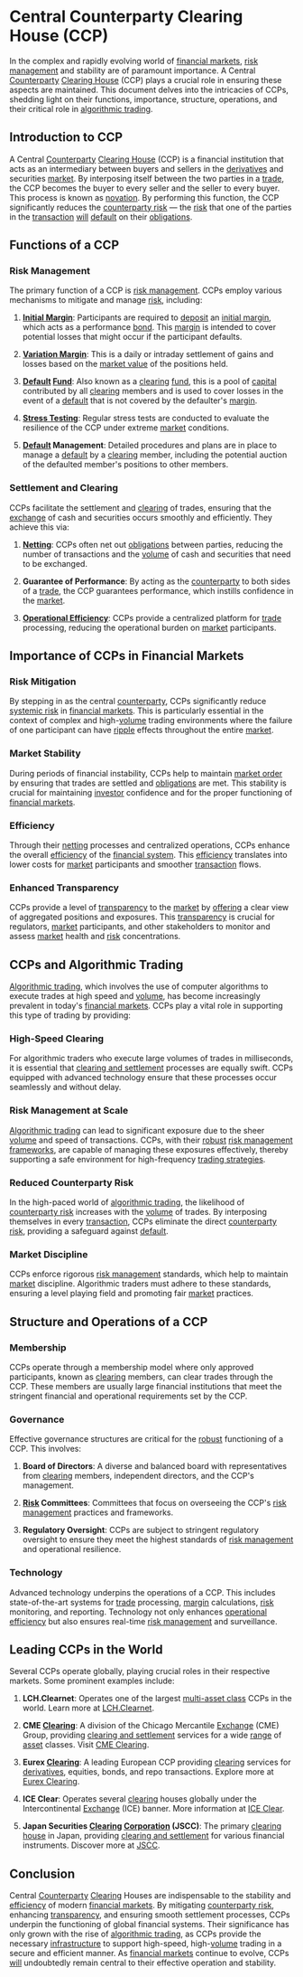 # Central Counterparty Clearing House (CCP)

In the complex and rapidly evolving world of [financial markets](../f/financial_market.md), [risk management](../r/risk_management.md) and stability are of paramount importance. A Central [Counterparty](../c/counterparty.md) [Clearing House](../c/clearing_house.md) (CCP) plays a crucial role in ensuring these aspects are maintained. This document delves into the intricacies of CCPs, shedding light on their functions, importance, structure, operations, and their critical role in [algorithmic trading](../a/accountability.md).

## Introduction to CCP

A Central [Counterparty](../c/counterparty.md) [Clearing House](../c/clearing_house.md) (CCP) is a financial institution that acts as an intermediary between buyers and sellers in the [derivatives](../d/derivatives.md) and securities [market](../m/market.md). By interposing itself between the two parties in a [trade](../t/trade.md), the CCP becomes the buyer to every seller and the seller to every buyer. This process is known as [novation](../n/novation_in_trading.md). By performing this function, the CCP significantly reduces the [counterparty risk](../c/counterparty_risk.md) — the [risk](../r/risk.md) that one of the parties in the [transaction](../t/transaction.md) [will](../w/will.md) [default](../d/default.md) on their [obligations](../o/obligation.md).

## Functions of a CCP

### Risk Management

The primary function of a CCP is [risk management](../r/risk_management.md). CCPs employ various mechanisms to mitigate and manage [risk](../r/risk.md), including:

1. **[Initial Margin](../i/initial_margin.md)**: Participants are required to [deposit](../d/deposit.md) an [initial margin](../i/initial_margin.md), which acts as a performance [bond](../b/bond.md). This [margin](../m/margin.md) is intended to cover potential losses that might occur if the participant defaults.
   
2. **[Variation Margin](../v/variation_margin.md)**: This is a daily or intraday settlement of gains and losses based on the [market value](../m/market_value.md) of the positions held.

3. **[Default](../d/default.md) [Fund](../f/fund.md)**: Also known as a [clearing](../c/clearing.md) [fund](../f/fund.md), this is a pool of [capital](../c/capital.md) contributed by all [clearing](../c/clearing.md) members and is used to cover losses in the event of a [default](../d/default.md) that is not covered by the defaulter's [margin](../m/margin.md).

4. **[Stress Testing](../s/stress_testing.md)**: Regular stress tests are conducted to evaluate the resilience of the CCP under extreme [market](../m/market.md) conditions.

5. **[Default](../d/default.md) Management**: Detailed procedures and plans are in place to manage a [default](../d/default.md) by a [clearing](../c/clearing.md) member, including the potential auction of the defaulted member's positions to other members.

### Settlement and Clearing

CCPs facilitate the settlement and [clearing](../c/clearing.md) of trades, ensuring that the [exchange](../e/exchange.md) of cash and securities occurs smoothly and efficiently. They achieve this via:

1. **[Netting](../n/netting.md)**: CCPs often net out [obligations](../o/obligation.md) between parties, reducing the number of transactions and the [volume](../v/volume.md) of cash and securities that need to be exchanged.
   
2. **Guarantee of Performance**: By acting as the [counterparty](../c/counterparty.md) to both sides of a [trade](../t/trade.md), the CCP guarantees performance, which instills confidence in the [market](../m/market.md).

3. **[Operational Efficiency](../o/operational_efficiency_in_trading.md)**: CCPs provide a centralized platform for [trade](../t/trade.md) processing, reducing the operational burden on [market](../m/market.md) participants.

## Importance of CCPs in Financial Markets

### Risk Mitigation

By stepping in as the central [counterparty](../c/counterparty.md), CCPs significantly reduce [systemic risk](../s/systemic_risk.md) in [financial markets](../f/financial_market.md). This is particularly essential in the context of complex and high-[volume](../v/volume.md) trading environments where the failure of one participant can have [ripple](../r/ripple.md) effects throughout the entire [market](../m/market.md).

### Market Stability

During periods of financial instability, CCPs help to maintain [market order](../m/market_order.md) by ensuring that trades are settled and [obligations](../o/obligation.md) are met. This stability is crucial for maintaining [investor](../i/investor.md) confidence and for the proper functioning of [financial markets](../f/financial_market.md).

### Efficiency

Through their [netting](../n/netting.md) processes and centralized operations, CCPs enhance the overall [efficiency](../e/efficiency.md) of the [financial system](../f/financial_system.md). This [efficiency](../e/efficiency.md) translates into lower costs for [market](../m/market.md) participants and smoother [transaction](../t/transaction.md) flows.

### Enhanced Transparency

CCPs provide a level of [transparency](../t/transparency.md) to the [market](../m/market.md) by [offering](../o/offering.md) a clear view of aggregated positions and exposures. This [transparency](../t/transparency.md) is crucial for regulators, [market](../m/market.md) participants, and other stakeholders to monitor and assess [market](../m/market.md) health and [risk](../r/risk.md) concentrations.

## CCPs and Algorithmic Trading

[Algorithmic trading](../a/accountability.md), which involves the use of computer algorithms to execute trades at high speed and [volume](../v/volume.md), has become increasingly prevalent in today's [financial markets](../f/financial_market.md). CCPs play a vital role in supporting this type of trading by providing:

### High-Speed Clearing

For algorithmic traders who execute large volumes of trades in milliseconds, it is essential that [clearing and settlement](../c/clearing_and_settlement.md) processes are equally swift. CCPs equipped with advanced technology ensure that these processes occur seamlessly and without delay.

### Risk Management at Scale

[Algorithmic trading](../a/accountability.md) can lead to significant exposure due to the sheer [volume](../v/volume.md) and speed of transactions. CCPs, with their [robust](../r/robust.md) [risk management frameworks](../r/risk_management_frameworks.md), are capable of managing these exposures effectively, thereby supporting a safe environment for high-frequency [trading strategies](../t/trading_strategies.md).

### Reduced Counterparty Risk

In the high-paced world of [algorithmic trading](../a/accountability.md), the likelihood of [counterparty risk](../c/counterparty_risk.md) increases with the [volume](../v/volume.md) of trades. By interposing themselves in every [transaction](../t/transaction.md), CCPs eliminate the direct [counterparty risk](../c/counterparty_risk.md), providing a safeguard against [default](../d/default.md).

### Market Discipline

CCPs enforce rigorous [risk management](../r/risk_management.md) standards, which help to maintain [market](../m/market.md) discipline. Algorithmic traders must adhere to these standards, ensuring a level playing field and promoting fair [market](../m/market.md) practices.

## Structure and Operations of a CCP

### Membership

CCPs operate through a membership model where only approved participants, known as [clearing](../c/clearing.md) members, can clear trades through the CCP. These members are usually large financial institutions that meet the stringent financial and operational requirements set by the CCP.

### Governance

Effective governance structures are critical for the [robust](../r/robust.md) functioning of a CCP. This involves:

1. **Board of Directors**: A diverse and balanced board with representatives from [clearing](../c/clearing.md) members, independent directors, and the CCP's management.

2. **[Risk](../r/risk.md) Committees**: Committees that focus on overseeing the CCP's [risk management](../r/risk_management.md) practices and frameworks.

3. **Regulatory Oversight**: CCPs are subject to stringent regulatory oversight to ensure they meet the highest standards of [risk management](../r/risk_management.md) and operational resilience.

### Technology

Advanced technology underpins the operations of a CCP. This includes state-of-the-art systems for [trade](../t/trade.md) processing, [margin](../m/margin.md) calculations, [risk](../r/risk.md) monitoring, and reporting. Technology not only enhances [operational efficiency](../o/operational_efficiency_in_trading.md) but also ensures real-time [risk management](../r/risk_management.md) and surveillance.

## Leading CCPs in the World

Several CCPs operate globally, playing crucial roles in their respective markets. Some prominent examples include:

1. **LCH.Clearnet**: Operates one of the largest [multi-asset class](../m/multi-asset_class.md) CCPs in the world. Learn more at [LCH.Clearnet](https://www.lch.com).

2. **CME [Clearing](../c/clearing.md)**: A division of the Chicago Mercantile [Exchange](../e/exchange.md) (CME) Group, providing [clearing and settlement](../c/clearing_and_settlement.md) services for a wide [range](../r/range.md) of [asset](../a/asset.md) classes. Visit [CME Clearing](https://www.cmegroup.com/clearing.html).

3. **Eurex [Clearing](../c/clearing.md)**: A leading European CCP providing [clearing](../c/clearing.md) services for [derivatives](../d/derivatives.md), equities, bonds, and repo transactions. Explore more at [Eurex Clearing](https://www.eurex.com/ec-en/).

4. **ICE Clear**: Operates several [clearing](../c/clearing.md) houses globally under the Intercontinental [Exchange](../e/exchange.md) (ICE) banner. More information at [ICE Clear](https://www.theice.com/clear).

5. **Japan Securities [Clearing](../c/clearing.md) [Corporation](../c/corporation.md) (JSCC)**: The primary [clearing house](../c/clearing_house.md) in Japan, providing [clearing and settlement](../c/clearing_and_settlement.md) for various financial instruments. Discover more at [JSCC](http://www.jscc.co.jp/en/).

## Conclusion

Central [Counterparty](../c/counterparty.md) [Clearing](../c/clearing.md) Houses are indispensable to the stability and [efficiency](../e/efficiency.md) of modern [financial markets](../f/financial_market.md). By mitigating [counterparty risk](../c/counterparty_risk.md), enhancing [transparency](../t/transparency.md), and ensuring smooth settlement processes, CCPs underpin the functioning of global financial systems. Their significance has only grown with the rise of [algorithmic trading](../a/accountability.md), as CCPs provide the necessary [infrastructure](../i/infrastructure.md) to support high-speed, high-[volume](../v/volume.md) trading in a secure and efficient manner. As [financial markets](../f/financial_market.md) continue to evolve, CCPs [will](../w/will.md) undoubtedly remain central to their effective operation and stability.